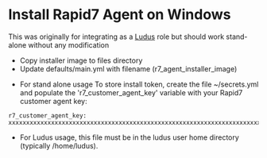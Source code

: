 # Install Rapid7 Agent on Windows

This was originally for integrating as a [Ludus](https://ludus.cloud) role but should work stand-alone without any modification
- Copy installer image to files directory
- Update defaults/main.yml with filename (r7_agent_installer_image)

* For stand alone usage
To store install token, create the file ~/secrets.yml and populate the 'r7_customer_agent_key' variable with your Rapid7 customer agent key:
```
r7_customer_agent_key: xxxxxxxxxxxxxxxxxxxxxxxxxxxxxxxxxxxxxxxxxxxxxxxxxxxxxxxxxxxxxxxxxxxxxxxxxxxxxxxxxxxxxxxxxxxxxxxxxxx
```

* For Ludus usage, this file must be in the ludus user home directory (typically /home/ludus).

